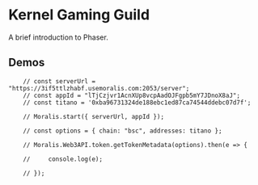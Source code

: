 # Kernel Gaming Guild

A brief introduction to Phaser.

Demos
-----

        // const serverUrl = "https://3if5ttlzhabf.usemoralis.com:2053/server";
        // const appId = "lTjCzjvr1AcnXUp8vcpAadOJFgpb5mY7JDnoX8aJ";
        // const titano = '0xba96731324de188ebc1ed87ca74544ddebc07d7f';

        // Moralis.start({ serverUrl, appId });

        // const options = { chain: "bsc", addresses: titano };

        // Moralis.Web3API.token.getTokenMetadata(options).then(e => {

        //     console.log(e);

        // });
